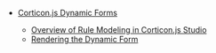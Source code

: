 * [Corticon.js Dynamic Forms](/)

  * [Overview of Rule Modeling in Corticon.js Studio](/Rules/README.md)
  * [Rendering the Dynamic Form](/Rendering/README.md)
